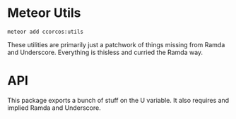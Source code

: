 # Meteor Utils

    meteor add ccorcos:utils

These utilities are primarily just a patchwork of things missing from
Ramda and Underscore. Everything is thisless and curried the Ramda way.

# API

This package exports a bunch of stuff on the U variable. It also requires and implied Ramda and Underscore.
